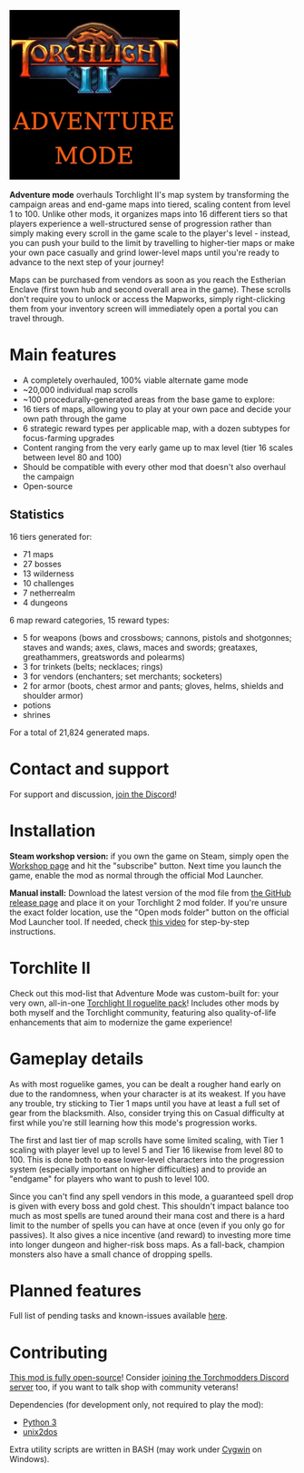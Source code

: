![cover](cover.webp)

**Adventure mode** overhauls Torchlight II's map system by transforming the campaign areas and end-game maps into tiered, scaling content from level 1 to 100. Unlike other mods, it organizes maps into 16 different tiers so that players experience a well-structured sense of progression rather than simply making every scroll in the game scale to the player's level - instead, you can push your build to the limit by travelling to higher-tier maps or make your own pace casually and grind lower-level maps until you're ready to advance to the next step of your journey!

Maps can be purchased from vendors as soon as you reach the Estherian Enclave (first town hub and second overall area in the game). These scrolls don't require you to unlock or access the Mapworks, simply right-clicking them from your inventory screen will immediately open a portal you can travel through.

# Main features

* A completely overhauled, 100% viable alternate game mode
* ~20,000 individual map scrolls
* ~100 procedurally-generated areas from the base game to explore:
* 16 tiers of maps, allowing you to play at your own pace and decide your own path through the game
* 6 strategic reward types per applicable map, with a dozen subtypes for focus-farming upgrades
* Content ranging from the very early game up to max level (tier 16 scales between level 80 and 100)
* Should be compatible with every other mod that doesn't also overhaul the campaign
* Open-source

## Statistics

16 tiers generated for:
- 71 maps
- 27 bosses
- 13 wilderness
- 10 challenges
- 7 netherrealm
- 4 dungeons

6 map reward categories, 15 reward types:
- 5 for weapons (bows and crossbows; cannons, pistols and shotgonnes; staves and wands; axes, claws, maces and swords; greataxes, greathammers, greatswords and polearms)
- 3 for trinkets (belts; necklaces; rings)
- 3 for vendors (enchanters; set merchants; socketers)
- 2 for armor (boots, chest armor and pants; gloves, helms, shields and shoulder armor)
- potions
- shrines

For a total of 21,824 generated maps.

# Contact and support

For support and discussion, [join the Discord](https://discord.gg/5sXXcwPCSP)!

# Installation

**Steam workshop version:** if you own the game on Steam, simply open the [Workshop page](https://steamcommunity.com/sharedfiles/filedetails/?id=2553033153) and hit the "subscribe" button. Next time you launch the game, enable the mod as normal through the official Mod Launcher.

**Manual install:** Download the latest version of the mod file from [the GitHub release page](https://github.com/tukkek/torchlight2-AdventureMode/releases) and place it on your Torchlight 2 mod folder. If you're unsure the exact folder location, use the "Open mods folder" button on the official Mod Launcher tool. If needed, check [this video](https://www.youtube.com/watch?v=e5KeocjLUiA) for step-by-step instructions.

# Torchlite II

Check out this mod-list that Adventure Mode was custom-built for: your very own, all-in-one [Torchlight II roguelite pack](https://steamcommunity.com/sharedfiles/filedetails/?id=2553012355)! Includes other mods by both myself and the Torchlight community, featuring also quality-of-life enhancements that aim to modernize the game experience!

# Gameplay details

As with most roguelike games, you can be dealt a rougher hand early on due to the randomness, when your character is at its weakest. If you have any trouble, try sticking to Tier 1 maps until you have at least a full set of gear from the blacksmith. Also, consider trying this on Casual difficulty at first while you're still learning how this mode's progression works.

The first and last tier of map scrolls have some limited scaling, with Tier 1 scaling with player level up to level 5 and Tier 16 likewise from level 80 to 100. This is done both to ease lower-level characters into the progression system (especially important on higher difficulties) and to provide an "endgame" for players who want to push to level 100.

Since you can't find any spell vendors in this mode, a guaranteed spell drop is given with every boss and gold chest. This shouldn't impact balance too much as most spells are tuned around their mana cost and there is a hard limit to the number of spells you can have at once (even if you only go for passives). It also gives a nice incentive (and reward) to investing more time into longer dungeon and higher-risk boss maps. As a fall-back, champion monsters also have a small chance of dropping spells.

# Planned features

Full list of pending tasks and known-issues available [here](https://github.com/tukkek/torchlight2-AdventureMode/issues).

# Contributing

[This mod is fully open-source](https://github.com/tukkek/torchlight2-AdventureMode)! Consider [joining the Torchmodders Discord server](http://torchmodders.com/torchmodders-discord/) too, if you want to talk shop with community veterans!

Dependencies (for development only, not required to play the mod):

* [Python 3](https://www.python.org/downloads/)
* [unix2dos](http://dos2unix.sourceforge.net/)

Extra utility scripts are written in BASH (may work under [Cygwin](https://www.cygwin.com/) on Windows).
